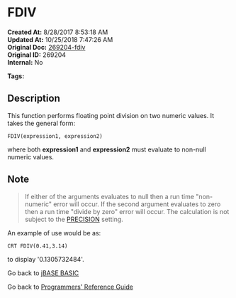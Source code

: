 # FDIV

**Created At:** 8/28/2017 8:53:18 AM  
**Updated At:** 10/25/2018 7:47:26 AM  
**Original Doc:** [269204-fdiv](https://docs.jbase.com/36868-jbase-basic/269204-fdiv)  
**Original ID:** 269204  
**Internal:** No  

**Tags:**
<badge text='mathematical operations' vertical='middle' />
<badge text='floating point operations' vertical='middle' />

## Description

This function performs floating point division on two numeric values. It takes the general form:

``` MV Basic
FDIV(expression1, expression2)
```

where both **expression1** and **expression2** must evaluate to non-null numeric values.

## Note

> If either of the arguments evaluates to null then a run time "non-numeric" error will occur. If the second argument evaluates to zero then a run time "divide by zero" error will occur. The calculation is not subject to the [PRECISION](./../precision) setting.

An example of use would be as:

``` MV Basic
CRT FDIV(0.41,3.14)
```

to display '0.1305732484'.

Go back to [jBASE BASIC](./../README.md)

Go back to [Programmers' Reference Guide](./../../reference-guides/jbc/README.md)
